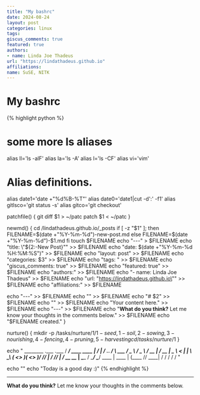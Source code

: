 ```yaml
---
title: "My bashrc"
date: 2024-08-24
layout: post
categories: linux
tags: 
giscus_comments: true
featured: true
authors:
- name: Linda Joe Thadeus
url: "https://lindathadeus.github.io"
affiliations:
name: SuSE, NITK
---
```


# My bashrc

{% highlight python %}
# some more ls aliases
alias ll='ls -alF'
alias la='ls -A'
alias l='ls -CF'
alias vi='vim'

# Alias definitions.

alias date1='date +"%d%B-%T"'
alias date0='date1|cut -d':' -f1'
alias gitlsco='git status -s'
alias gitco='git checkout'

patchfile() {
  git diff $1 > ~/patc
  patch $1 < ~/patc
}

newmd() {
	cd /lindathadeus.github.io/_posts
  if [ -z "$1" ]; then
    FILENAME=$(date +"%Y-%m-%d")-new-post.md
  else
    FILENAME=$(date +"%Y-%m-%d")-$1.md
  fi
  touch $FILENAME
  echo "---" > $FILENAME
  echo "title: \"${2:-New Post}\"" >> $FILENAME
  echo "date: $(date +"%Y-%m-%d %H:%M:%S")" >> $FILENAME
	echo "layout: post" >> $FILENAME
	echo "categories: $3" >> $FILENAME
	echo "tags: " >> $FILENAME
	echo "giscus_comments: true" >> $FILENAME
	echo "featured: true" >> $FILENAME
	echo "authors:" >> $FILENAME
  echo "- name: Linda Joe Thadeus" >> $FILENAME
    echo "url: \"https://lindathadeus.github.io\"" >> $FILENAME
    echo "affiliations:" >> $FILENAME

  echo "---" >> $FILENAME
  echo "" >> $FILENAME
  echo "# $2" >> $FILENAME
  echo "" >> $FILENAME
  echo "Your content here." >> $FILENAME
	echo "---" >> $FILENAME
	echo "**What do you think?** Let me know your thoughts in the comments below." >> $FILENAME
	echo "$FILENAME created."
}

nurture() {
	mkdir -p /tasks/nurture/$1/{1-seed,1-soil,2-sowing,3-nourishing,4-fencing,4-pruning,5-harvesting}
	cd /tasks/nurture/$1
}

echo "
  ________                     .___        .___
 /  _____/   ____    ____    __| _/      __| _/_____   ___.__.
/   \  ___  /  _ \  /  _ \  / __ |      / __ | \__  \ <   |  |
\    \_\  \(  <_> )(  <_> )/ /_/ |     / /_/ |  / __ \_\___  |
 \______  / \____/  \____/ \____ |     \____ | (____  // ____|
        \/                      \/          \/      \/ \/
"

echo ""
echo "Today is a good day :)"
{% endhighlight %}

---
**What do you think?** Let me know your thoughts in the comments below.
